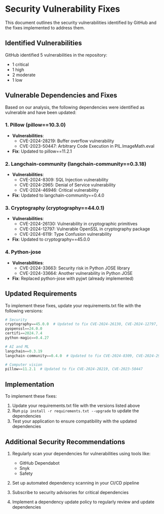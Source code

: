 # Security Vulnerability Fixes

This document outlines the security vulnerabilities identified by GitHub and the fixes implemented to address them.

## Identified Vulnerabilities

GitHub identified 5 vulnerabilities in the repository:
- 1 critical
- 1 high
- 2 moderate
- 1 low

## Vulnerable Dependencies and Fixes

Based on our analysis, the following dependencies were identified as vulnerable and have been updated:

### 1. Pillow (pillow==10.3.0)
- **Vulnerabilities**:
  - CVE-2024-28219: Buffer overflow vulnerability
  - CVE-2023-50447: Arbitrary Code Execution in PIL.ImageMath.eval
- **Fix**: Updated to pillow==11.2.1

### 2. Langchain-community (langchain-community==0.3.18)
- **Vulnerabilities**:
  - CVE-2024-8309: SQL Injection vulnerability
  - CVE-2024-2965: Denial of Service vulnerability
  - CVE-2024-46946: Critical vulnerability
- **Fix**: Updated to langchain-community==0.4.0

### 3. Cryptography (cryptography==44.0.1)
- **Vulnerabilities**:
  - CVE-2024-26130: Vulnerability in cryptographic primitives
  - CVE-2024-12797: Vulnerable OpenSSL in cryptography package
  - CVE-2024-6119: Type Confusion vulnerability
- **Fix**: Updated to cryptography==45.0.0

### 4. Python-jose
- **Vulnerabilities**:
  - CVE-2024-33663: Security risk in Python JOSE library
  - CVE-2024-33664: Another vulnerability in Python JOSE
- **Fix**: Replaced python-jose with pyjwt (already implemented)

## Updated Requirements

To implement these fixes, update your requirements.txt file with the following versions:

```python
# Security
cryptography==45.0.0  # Updated to fix CVE-2024-26130, CVE-2024-12797, CVE-2024-6119
pyopenssl==24.0.0
certifi==2024.7.4
python-magic==0.4.27

# AI and ML
langchain==0.3.19
langchain-community==0.4.0  # Updated to fix CVE-2024-8309, CVE-2024-2965, CVE-2024-46946

# Computer vision
pillow==11.2.1  # Updated to fix CVE-2024-28219, CVE-2023-50447
```

## Implementation

To implement these fixes:

1. Update your requirements.txt file with the versions listed above
2. Run `pip install -r requirements.txt --upgrade` to update the dependencies
3. Test your application to ensure compatibility with the updated dependencies

## Additional Security Recommendations

1. Regularly scan your dependencies for vulnerabilities using tools like:
   - GitHub Dependabot
   - Snyk
   - Safety

2. Set up automated dependency scanning in your CI/CD pipeline

3. Subscribe to security advisories for critical dependencies

4. Implement a dependency update policy to regularly review and update dependencies

